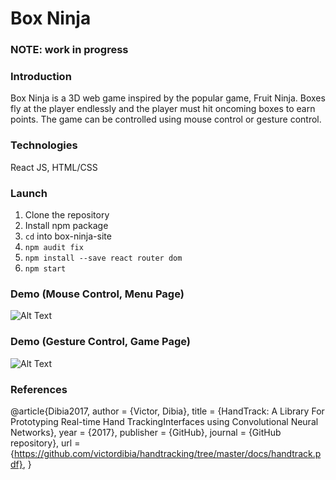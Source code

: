 Box Ninja
===========

### NOTE: work in progress

### Introduction
Box Ninja is a 3D web game inspired by the popular game, Fruit Ninja. Boxes fly at the player endlessly and the player must hit oncoming boxes to earn points. The game can be controlled using mouse control or gesture control. 

### Technologies
React JS, HTML/CSS

### Launch
1. Clone the repository
2. Install npm package
3. `cd` into box-ninja-site
4. `npm audit fix`
5. `npm install --save react router dom`
6. `npm start`

### Demo (Mouse Control, Menu Page)
![Alt Text](https://media.giphy.com/media/bPckFnIBQtYEv6RB5K/giphy.gif)

### Demo (Gesture Control, Game Page)
![Alt Text](https://media.giphy.com/media/YAQerHWtkksqV2CThJ/giphy.gif)

### References
@article{Dibia2017,
  author = {Victor, Dibia},
  title = {HandTrack: A Library For Prototyping Real-time Hand TrackingInterfaces using Convolutional Neural Networks},
  year = {2017},
  publisher = {GitHub},
  journal = {GitHub repository},
  url = {https://github.com/victordibia/handtracking/tree/master/docs/handtrack.pdf}, 
}
